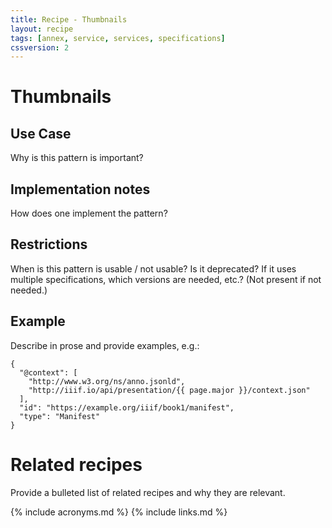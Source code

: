 ```yaml
---
title: Recipe - Thumbnails
layout: recipe
tags: [annex, service, services, specifications]
cssversion: 2
---
```





# Thumbnails

## Use Case

Why is this pattern is important?

## Implementation notes

How does one implement the pattern?

## Restrictions

When is this pattern is usable / not usable? Is it deprecated? If it uses multiple specifications, which versions are needed, etc.? (Not present if not needed.)

## Example

Describe in prose and provide examples, e.g.: 

``` json-doc
{
  "@context": [
    "http://www.w3.org/ns/anno.jsonld",
    "http://iiif.io/api/presentation/{{ page.major }}/context.json"
  ],
  "id": "https://example.org/iiif/book1/manifest",
  "type": "Manifest" 
}
```

# Related recipes

Provide a bulleted list of related recipes and why they are relevant.


{% include acronyms.md %}
{% include links.md %}

